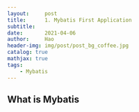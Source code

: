 ```yaml
---
layout:     post
title:      1. Mybatis First Application
subtitle:   
date:       2021-04-06
author:     Hao
header-img: img/post/post_bg_coffee.jpg
catalog: true
mathjax: true
tags:
    - Mybatis
---
```


## What is Mybatis

